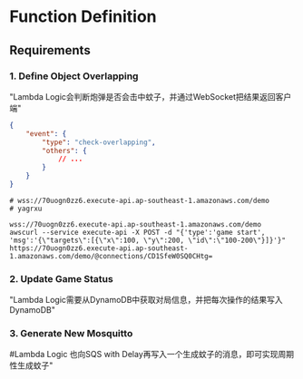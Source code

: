 # Function Definition

## Requirements

### 1. Define Object Overlapping

"Lambda Logic会判断炮弹是否会击中蚊子，并通过WebSocket把结果返回客户端"

``` json
{
    "event": {
        "type": "check-overlapping",
        "others": {
            // ...
        }
    }
}
```

```shell
# wss://70uogn0zz6.execute-api.ap-southeast-1.amazonaws.com/demo
# yagrxu

wss://70uogn0zz6.execute-api.ap-southeast-1.amazonaws.com/demo
awscurl --service execute-api -X POST -d "{'type':'game start', 'msg':'{\"targets\":[{\"x\":100, \"y\":200, \"id\":\"100-200\"}]}'}" https://70uogn0zz6.execute-api.ap-southeast-1.amazonaws.com/demo/@connections/CD1SfeW0SQ0CHtg=
```

### 2. Update Game Status

"Lambda Logic需要从DynamoDB中获取对局信息，并把每次操作的结果写入DynamoDB"

### 3. Generate New Mosquitto



#Lambda Logic 也向SQS with Delay再写入一个生成蚊子的消息，即可实现周期性生成蚊子"
